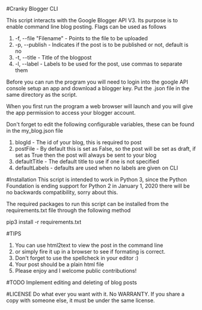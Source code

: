 #Cranky Blogger CLI

This script interacts with the Google Blogger API V3. Its purpose is to enable
command line blog posting. Flags can be used as follows

1. -f, --file "Filename" - Points to the file to be uploaded
2. -p, --publish - Indicates if the post is to be published or not, default is no
3. -t, --title - Title of the blogpost
4. -l, --label - Labels to be used for the post, use commas to separate them

Before you can run the program you will need to login into the google API
console setup an app and download a blogger key. Put the .json file in the same
directory as the script.

When you first run the program a web browser will launch and you will give the
app permission to access your blogger account.

Don't forget to edit the following configurable variables, these can be
found in the my_blog.json file

1. blogId - The id of your blog, this is required to post
2. postFile - By default this is set as False, so the post will be set as draft,
if set as True then the post will always be sent to your blog
3. defaultTitle - The default title to use if one is not specified
4. defaultLabels - defaults are used when no labels are given on CLI

#Installation
This script is intended to work in Python 3, since the Python Foundation is
ending support for Python 2 in January 1, 2020 there will be no backwards
compatibility, sorry about this.

The required packages to run this script can be installed from the
requirements.txt file through the following method

pip3 install -r requirements.txt

#TIPS
1. You can use html2text to view the post in the command line 
2. or simply fire it up in a browser to see if formating is correct.
3. Don't forget to use the spellcheck in your editor :)
4. Your post should be a plain html file
5. Please enjoy and I welcome public contributions!

#TODO
Implement editing and deleting of blog posts

#LICENSE
Do what ever you want with it. No WARRANTY. If you share a copy with someone
else, it must be under the same license.
